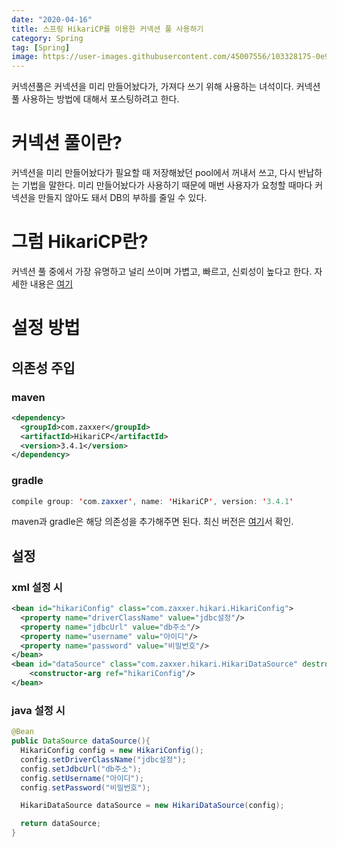 ```yaml
---
date: "2020-04-16"
title: 스프링 HikariCP를 이용한 커넥션 풀 사용하기
category: Spring
tag: [Spring]
image: https://user-images.githubusercontent.com/45007556/103328175-0e958b80-4a9b-11eb-9db7-66230e0f057c.png
---
```


커넥션풀은 커넥션을 미리 만들어놨다가, 가져다 쓰기 위해 사용하는 녀석이다. 커넥션 풀 사용하는 방법에 대해서 포스팅하려고 한다.

# 커넥션 풀이란?

커넥션을 미리 만들어놨다가 필요할 때 저장해놨던 pool에서 꺼내서 쓰고, 다시 반납하는 기법을 말한다. 미리 만들어놨다가 사용하기 때문에 매번 사용자가 요청할 때마다 커넥션을 만들지 않아도 돼서 DB의 부하를 줄일 수 있다.

# 그럼 HikariCP란?

커넥션 풀 중에서 가장 유명하고 널리 쓰이며 가볍고, 빠르고, 신뢰성이 높다고 한다. 자세한 내용은 [여기](https://github.com/brettwooldridge/HikariCP)

# 설정 방법

## 의존성 주입

### maven

```xml
<dependency>
  <groupId>com.zaxxer</groupId>
  <artifactId>HikariCP</artifactId>
  <version>3.4.1</version>
</dependency>
```

### gradle

```java
compile group: 'com.zaxxer', name: 'HikariCP', version: '3.4.1'
```

maven과 gradle은 해당 의존성을 추가해주면 된다. 최신 버전은 [여기](https://mvnrepository.com/artifact/com.zaxxer/HikariCP)서 확인.

## 설정

### xml 설정 시

```xml
<bean id="hikariConfig" class="com.zaxxer.hikari.HikariConfig">
  <property name="driverClassName" value="jdbc설정"/>
  <property name="jdbcUrl" value="db주소"/>
  <property name="username" valu="아이디"/>
  <property name="password" value="비밀번호"/>
</bean>
<bean id="dataSource" class="com.zaxxer.hikari.HikariDataSource" destroy-method="close">
    <constructor-arg ref="hikariConfig"/>
</bean>
```

### java 설정 시

```java
@Bean
public DataSource dataSource(){
  HikariConfig config = new HikariConfig();
  config.setDriverClassName("jdbc설정");
  config.setJdbcUrl("db주소");
  config.setUsername("아이디");
  config.setPassword("비밀번호");

  HikariDataSource dataSource = new HikariDataSource(config);

  return dataSource;
}
```
